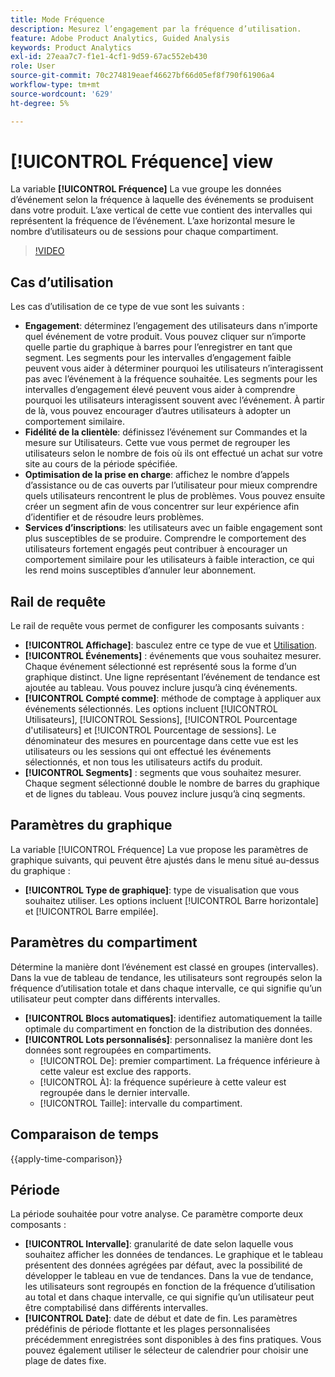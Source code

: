 ```yaml
---
title: Mode Fréquence
description: Mesurez l’engagement par la fréquence d’utilisation.
feature: Adobe Product Analytics, Guided Analysis
keywords: Product Analytics
exl-id: 27eaa7c7-f1e1-4cf1-9d59-67ac552eb430
role: User
source-git-commit: 70c274819eaef46627bf66d05ef8f790f61906a4
workflow-type: tm+mt
source-wordcount: '629'
ht-degree: 5%

---
```


# [!UICONTROL Fréquence] view

La variable **[!UICONTROL Fréquence]** La vue groupe les données d’événement selon la fréquence à laquelle des événements se produisent dans votre produit. L’axe vertical de cette vue contient des intervalles qui représentent la fréquence de l’événement. L’axe horizontal mesure le nombre d’utilisateurs ou de sessions pour chaque compartiment.

>[!VIDEO](https://video.tv.adobe.com/v/3428089/?learn=on)

## Cas d’utilisation

Les cas d’utilisation de ce type de vue sont les suivants :

* **Engagement**: déterminez l’engagement des utilisateurs dans n’importe quel événement de votre produit. Vous pouvez cliquer sur n’importe quelle partie du graphique à barres pour l’enregistrer en tant que segment. Les segments pour les intervalles d’engagement faible peuvent vous aider à déterminer pourquoi les utilisateurs n’interagissent pas avec l’événement à la fréquence souhaitée. Les segments pour les intervalles d’engagement élevé peuvent vous aider à comprendre pourquoi les utilisateurs interagissent souvent avec l’événement. À partir de là, vous pouvez encourager d’autres utilisateurs à adopter un comportement similaire.
* **Fidélité de la clientèle**: définissez l’événement sur Commandes et la mesure sur Utilisateurs. Cette vue vous permet de regrouper les utilisateurs selon le nombre de fois où ils ont effectué un achat sur votre site au cours de la période spécifiée.
* **Optimisation de la prise en charge**: affichez le nombre d’appels d’assistance ou de cas ouverts par l’utilisateur pour mieux comprendre quels utilisateurs rencontrent le plus de problèmes. Vous pouvez ensuite créer un segment afin de vous concentrer sur leur expérience afin d’identifier et de résoudre leurs problèmes.
* **Services d’inscriptions**: les utilisateurs avec un faible engagement sont plus susceptibles de se produire. Comprendre le comportement des utilisateurs fortement engagés peut contribuer à encourager un comportement similaire pour les utilisateurs à faible interaction, ce qui les rend moins susceptibles d’annuler leur abonnement.

## Rail de requête

Le rail de requête vous permet de configurer les composants suivants :

* **[!UICONTROL Affichage]**: basculez entre ce type de vue et [Utilisation](usage.md).
* **[!UICONTROL Événements]** : événements que vous souhaitez mesurer. Chaque événement sélectionné est représenté sous la forme d’un graphique distinct. Une ligne représentant l’événement de tendance est ajoutée au tableau. Vous pouvez inclure jusqu’à cinq événements.
* **[!UICONTROL Compté comme]**: méthode de comptage à appliquer aux événements sélectionnés. Les options incluent [!UICONTROL Utilisateurs], [!UICONTROL Sessions], [!UICONTROL Pourcentage d&#39;utilisateurs] et [!UICONTROL Pourcentage de sessions]. Le dénominateur des mesures en pourcentage dans cette vue est les utilisateurs ou les sessions qui ont effectué les événements sélectionnés, et non tous les utilisateurs actifs du produit.
* **[!UICONTROL Segments]** : segments que vous souhaitez mesurer. Chaque segment sélectionné double le nombre de barres du graphique et de lignes du tableau. Vous pouvez inclure jusqu’à cinq segments.

## Paramètres du graphique

La variable [!UICONTROL Fréquence] La vue propose les paramètres de graphique suivants, qui peuvent être ajustés dans le menu situé au-dessus du graphique :

* **[!UICONTROL Type de graphique]**: type de visualisation que vous souhaitez utiliser. Les options incluent [!UICONTROL Barre horizontale] et [!UICONTROL Barre empilée].

## Paramètres du compartiment

Détermine la manière dont l’événement est classé en groupes (intervalles). Dans la vue de tableau de tendance, les utilisateurs sont regroupés selon la fréquence d’utilisation totale et dans chaque intervalle, ce qui signifie qu’un utilisateur peut compter dans différents intervalles.

* **[!UICONTROL Blocs automatiques]**: identifiez automatiquement la taille optimale du compartiment en fonction de la distribution des données.
* **[!UICONTROL Lots personnalisés]**: personnalisez la manière dont les données sont regroupées en compartiments.
   * [!UICONTROL De]: premier compartiment. La fréquence inférieure à cette valeur est exclue des rapports.
   * [!UICONTROL À]: la fréquence supérieure à cette valeur est regroupée dans le dernier intervalle.
   * [!UICONTROL Taille]: intervalle du compartiment.

## Comparaison de temps

{{apply-time-comparison}}

## Période

La période souhaitée pour votre analyse. Ce paramètre comporte deux composants :

* **[!UICONTROL Intervalle]**: granularité de date selon laquelle vous souhaitez afficher les données de tendances. Le graphique et le tableau présentent des données agrégées par défaut, avec la possibilité de développer le tableau en vue de tendances. Dans la vue de tendance, les utilisateurs sont regroupés en fonction de la fréquence d’utilisation au total et dans chaque intervalle, ce qui signifie qu’un utilisateur peut être comptabilisé dans différents intervalles.
* **[!UICONTROL Date]**: date de début et date de fin. Les paramètres prédéfinis de période flottante et les plages personnalisées précédemment enregistrées sont disponibles à des fins pratiques. Vous pouvez également utiliser le sélecteur de calendrier pour choisir une plage de dates fixe.
